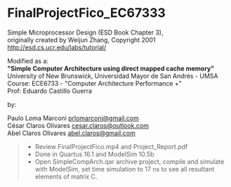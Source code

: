 # FinalProjectFico_EC67333

Simple Microprocessor Design (ESD Book Chapter 3),              
originally created by Weijun Zhang, Copyright 2001                      
http://esd.cs.ucr.edu/labs/tutorial/

Modified as a:      
**"Simple Computer Architecture using direct mapped cache memory"**  
University of New Brunswick, Universidad Mayor de San Andrés - UMSA         			
Course: ECE6733 - "Computer Architecture Performance +"     
Prof: Eduardo Castillo Guerra               
    
by: 		

Paulo Loma Marconi 			prlomarconi@gmail.com       
César Claros Olivares   	cesar.claros@outlook.com        
Abel Claros Olivares		abel.claros@gmail.com           
        
>- Review FinalProjectFico.mp4 and Project_Report.pdf
>- Done in Quartus 16.1 and ModelSim 10.5b
>- Open SimpleCompArch.qar archive project, compile and simulate with ModelSim, set time simulation to 17 ns to see all resultant elements of matrix C.


